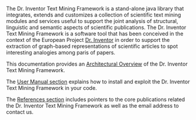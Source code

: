 The Dr. Inventor Text Mining Framework is a stand-alone java library that integrates, extends and customizes a collection of scientific text mining modules and services
useful to support the joint analysis of structural, linguistic and semantic aspects of scientific publications. The Dr. Inventor Text Mining Framework is a software tool that has been conceived in the context of the European Project [Dr. Inventor](http://drinventor.eu/ "Dr. Inventor Project Homepage") in order to support the extraction of graph-based representations of scientific articles to spot interesting analogies among paris of papers.

This documentation provides an [Architectural Overview](ArchitectureOverview) of the Dr. Inventor Text Mining Framework.

The [User Manual section](Installation) explains how to install and exploit the Dr. Inventor Text Mining Framework in your code.

The [References section](Components) includes pointers to the core publications related the Dr. Inventor Text Mining Framework as well as the email address to contact us.






